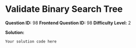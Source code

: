 
  # Validate Binary Search Tree
  
  **Question ID:** 98
  **Frontend Question ID:** 98
  **Difficulty Level:** 2
  
  **Solution:**  
  ```
  Your solution code here
  ```
    